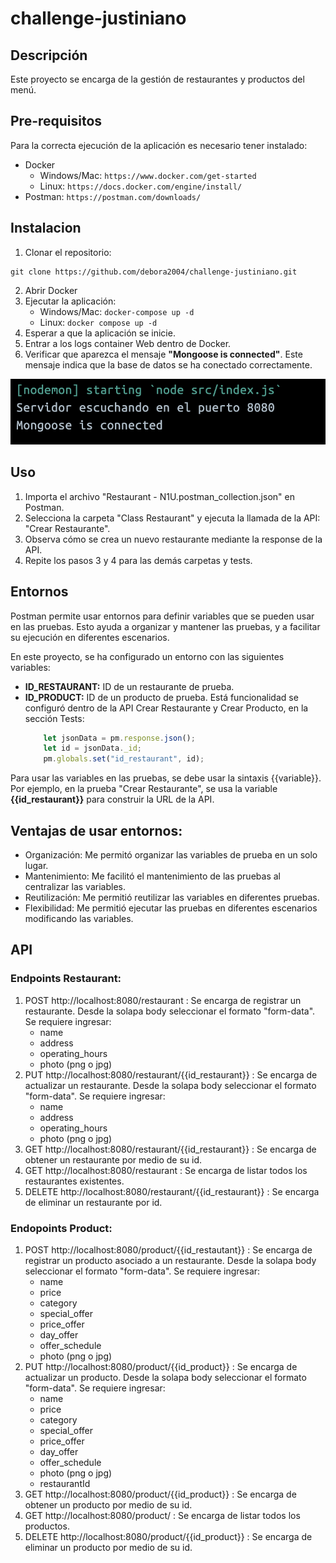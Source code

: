 # challenge-justiniano

## Descripción
Este proyecto se encarga de la gestión de restaurantes y productos del menú.

## Pre-requisitos
Para la correcta ejecución de la aplicación es necesario tener instalado:
* Docker
  * Windows/Mac: `https://www.docker.com/get-started`
  * Linux: `https://docs.docker.com/engine/install/`
* Postman: `https://postman.com/downloads/`

## Instalacion
1. Clonar el repositorio: 
```
git clone https://github.com/debora2004/challenge-justiniano.git
```
2. Abrir Docker
3. Ejecutar la aplicación:
   + Windows/Mac: `docker-compose up -d`
   + Linux: `docker compose up -d`
4. Esperar a que la aplicación se inicie.
5. Entrar a los logs container Web dentro de Docker.
6. Verificar que aparezca el mensaje **"Mongoose is connected"**. Este mensaje indica que la base de datos se ha conectado correctamente.
   
!["Conexión con éxito"](./docs/start-web.png)

## Uso
1. Importa el archivo "Restaurant - N1U.postman_collection.json" en Postman.
2. Selecciona la carpeta "Class Restaurant" y ejecuta la llamada de la API: "Crear Restaurante".
3. Observa cómo se crea un nuevo restaurante mediante la response de la API.
4. Repite los pasos 3 y 4 para las demás carpetas y tests.
   
## Entornos
Postman permite usar entornos para definir variables que se pueden usar en las pruebas. Esto ayuda a organizar y mantener las pruebas, y a facilitar su ejecución en diferentes escenarios.

En este proyecto, se ha configurado un entorno con las siguientes variables:

+ **ID_RESTAURANT:** ID de un restaurante de prueba.
+ **ID_PRODUCT:** ID de un producto de prueba.
Está funcionalidad se configuró dentro de la API Crear Restaurante y Crear Producto, en la sección Tests:
    ```js
        let jsonData = pm.response.json();
        let id = jsonData._id;
        pm.globals.set("id_restaurant", id);
    ```
Para usar las variables en las pruebas, se debe usar la sintaxis {{variable}}. Por ejemplo, en la prueba "Crear Restaurante", se usa la variable 
**{{id_restaurant}}** para construir la URL de la API.

## Ventajas de usar entornos:
+ Organización: Me permitó organizar las variables de prueba en un solo lugar.
+ Mantenimiento: Me facilitó el mantenimiento de las pruebas al centralizar las variables.
+ Reutilización: Me permitió reutilizar las variables en diferentes pruebas.
+ Flexibilidad: Me permitió ejecutar las pruebas en diferentes escenarios modificando las variables.

## API
### Endpoints Restaurant:
1. POST http://localhost:8080/restaurant : Se encarga de registrar un restaurante. Desde la solapa body seleccionar el formato "form-data". Se requiere ingresar:
    * name 
    * address
    * operating_hours
    * photo (png o jpg)
2. PUT  http://localhost:8080/restaurant/{{id_restaurant}} : Se encarga de actualizar un restaurante. Desde la solapa body seleccionar el formato "form-data". Se requiere ingresar:
    * name 
    * address
    * operating_hours
    * photo (png o jpg)
3. GET http://localhost:8080/restaurant/{{id_restaurant}} : Se encarga de obtener un restaurante por medio de su id. 
4. GET http://localhost:8080/restaurant : Se encarga de listar todos los restaurantes existentes.
5. DELETE http://localhost:8080/restaurant/{{id_restaurant}} : Se encarga de eliminar un restaurante por id.

### Endopoints Product:
1. POST http://localhost:8080/product/{{id_restautant}} : Se encarga de registrar un producto asociado a un restaurante. Desde la solapa body seleccionar el formato "form-data". Se requiere ingresar:
    * name
    * price
    * category
    * special_offer
    * price_offer
    * day_offer
    * offer_schedule
    * photo (png o jpg)
2. PUT http://localhost:8080/product/{{id_product}} : Se encarga de actualizar un producto. Desde la solapa body seleccionar el formato "form-data". Se requiere ingresar:
    * name
    * price
    * category
    * special_offer
    * price_offer
    * day_offer
    * offer_schedule
    * photo (png o jpg)
    * restaurantId
3. GET http://localhost:8080/product/{{id_product}} : Se encarga de obtener un producto por medio de su id.
4. GET http://localhost:8080/product/ : Se encarga de listar todos los productos.
5. DELETE http://localhost:8080/product/{{id_product}} : Se encarga de eliminar un producto por medio de su id.